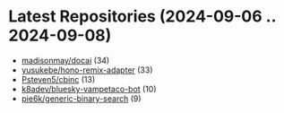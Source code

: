 # Latest Repositories (2024-09-06 .. 2024-09-08)

- [madisonmay/docai](https://github.com/madisonmay/docai) (34)
- [yusukebe/hono-remix-adapter](https://github.com/yusukebe/hono-remix-adapter) (33)
- [Psteven5/cbinc](https://github.com/Psteven5/cbinc) (13)
- [k8adev/bluesky-vampetaco-bot](https://github.com/k8adev/bluesky-vampetaco-bot) (10)
- [pie6k/generic-binary-search](https://github.com/pie6k/generic-binary-search) (9)
